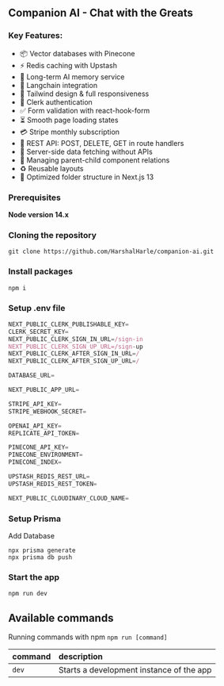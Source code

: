 ## Companion AI - Chat with the Greats

### Key Features:

- 📦 Vector databases with Pinecone  
- ⚡ Redis caching with Upstash  
- 🧠 Long-term AI memory service  
- 🔗 Langchain integration  
- 🎨 Tailwind design & full responsiveness
- 🔐 Clerk authentication  
- ✅ Form validation with react-hook-form  
- ⏳ Smooth page loading states  
- 💳 Stripe monthly subscription  
- 🔄 REST API: POST, DELETE, GET in route handlers  
- 🚀 Server-side data fetching without APIs  
- 🔗 Managing parent-child component relations  
- ♻️ Reusable layouts  
- 📂 Optimized folder structure in Next.js 13 


### Prerequisites

**Node version 14.x**

### Cloning the repository

```shell
git clone https://github.com/HarshalHarle/companion-ai.git
```

### Install packages

```shell
npm i
```

### Setup .env file


```js
NEXT_PUBLIC_CLERK_PUBLISHABLE_KEY=
CLERK_SECRET_KEY=
NEXT_PUBLIC_CLERK_SIGN_IN_URL=/sign-in
NEXT_PUBLIC_CLERK_SIGN_UP_URL=/sign-up
NEXT_PUBLIC_CLERK_AFTER_SIGN_IN_URL=/
NEXT_PUBLIC_CLERK_AFTER_SIGN_UP_URL=/

DATABASE_URL=

NEXT_PUBLIC_APP_URL=

STRIPE_API_KEY=
STRIPE_WEBHOOK_SECRET=

OPENAI_API_KEY=
REPLICATE_API_TOKEN=

PINECONE_API_KEY=
PINECONE_ENVIRONMENT=
PINECONE_INDEX=

UPSTASH_REDIS_REST_URL=
UPSTASH_REDIS_REST_TOKEN=

NEXT_PUBLIC_CLOUDINARY_CLOUD_NAME=
```

### Setup Prisma

Add Database

```shell
npx prisma generate
npx prisma db push
```

### Start the app

```shell
npm run dev
```

## Available commands

Running commands with npm `npm run [command]`

| command         | description                              |
| :-------------- | :--------------------------------------- |
| `dev`           | Starts a development instance of the app |
